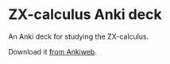 # ZX-calculus Anki deck

An Anki deck for studying the ZX-calculus.

Download it [from Ankiweb](https://ankiweb.net/shared/info/132121405).
